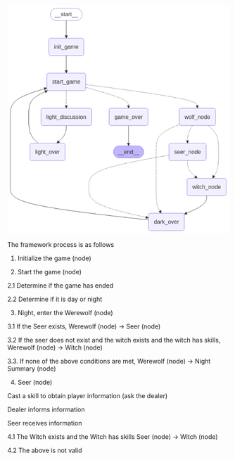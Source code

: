 

![Werewolf Intelligent Agent Framework](graph.png)


The framework process is as follows


1. Initialize the game (node)


2. Start the game (node)


2.1 Determine if the game has ended


2.2 Determine if it is day or night


3. Night, enter the Werewolf (node)


3.1 If the Seer exists, Werewolf (node) -> Seer (node)


3.2 If the seer does not exist and the witch exists and the witch has skills, Werewolf (node) -> Witch (node)


3.3. If none of the above conditions are met, Werewolf (node) -> Night Summary (node)


4. Seer (node)


Cast a skill to obtain player information (ask the dealer)


Dealer informs information


Seer receives information


4.1 The Witch exists and the Witch has skills  Seer (node) -> Witch (node)


4.2 The above is not valid
